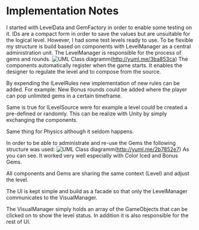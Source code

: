 # Implementation Notes
I started with LevelData and GemFactory in order to enable some testing on it. IDs are a compact form in order to save the values but are unsuitable for the logical level. However, I had some test levels ready to use. To be flexible my structure is build based on components with LevelManager as a central administration unit. The LevelManager is responsible for the process of gems and rounds.
![UML Class diagramm](http://yuml.me/diagram/scruffy/class/[LevelManager%7Ccontext:IGemContext]+-%3E[%3C%3CILevelPhysics%3E%3E],%20[%3C%3CILevelPhysics%3E%3E]%5E-[FallDownRightPhysics],%20[LevelManager]+-%3E[%3C%3CILevelRules%3E%3E],%20[%3C%3CILevelRules%3E%3E]%5E-[RescueTargetRules],%20[LevelManager]+-%3E[%3C%3CILevelSource%3E%3E],%20[%3C%3CILevelSource%3E%3E]%5E-[LevelDataSource],%20[%3C%3CILevelSource%3E%3E]%5E-[RandomLevelSource],%20[VisualManager]-[LevelManager],%20[%3C%3CIGemContext%3E%3E]%5E-[Level%7Citems:%20Gem])(http://yuml.me/3ba853ca)
The components automatically register when the game starts. It enables the designer to regulate the level and to compose from the source.

By expending the ILevelRules new implementation of new rules can be added. For example: New Bonus rounds could be added where the player can pop unlimited gems in a certain timeframe. 

Same is true for ILevelSource were for example a level could be created a pre-defined or randomly. This can be realize with Unity by simply exchanging the components. 

Same thing for Physics although it seldom happens.

In order to be able to administrate  and re-use the Gems the following structure was used:
![UML Class diagramm](http://yuml.me/diagram/scruffy/class/[Gem%7C+group:int;+chain:bool]%5E-[ColorGem],%20[Gem]%5E-[Bomb],%20[Gem]%5E-[Firework],%20[Gem]%5E-[Target],%20[Gem]%5E-[Turn],%20[ColorGem%7C+color:GemColor]%5E-[IcedColorGem%7C+hitpoints:int],%20[ColorGem]%5E-[BonusColorGem%7C+points:int])(http://yuml.me/2b7852e7)
As you can see. It worked very well especially with Color Iced and Bonus Gems.

All components and Gems are sharing the same context (Level) and adjust the level.

The UI is kept simple and build as a facade so that only the LevelManager communicates to the VisualManager.

The VisualManager simply holds an array of the GameObjects that can be clicked on to show the level status. In addition it is also responsible for the rest of UI.
